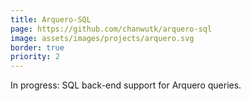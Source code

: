 ```yaml
---
title: Arquero-SQL
page: https://github.com/chanwutk/arquero-sql
image: assets/images/projects/arquero.svg
border: true
priority: 2
---
```

In progress: SQL back-end support for Arquero queries.